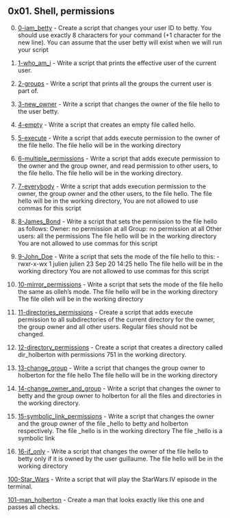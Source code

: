 ## 0x01. Shell, permissions

0. [0-iam_betty](./0-iam_betty)  - Create a script that changes your user ID to betty. You should use exactly 8 characters for your command (+1 character for the new line). You can assume that the user betty will exist when we will run your script

1. [1-who_am_i](./1-who_am_i) - Write a script that prints the effective user of the current user.

2. [2-groups](./2-groups) - Write a script that prints all the groups the current user is part of.

3. [3-new_owner](./3-new_owner) - Write a script that changes the owner of the file hello to the user betty.
 
4. [4-empty](./4-empty) - Write a script that creates an empty file called hello.

5. [5-execute](./5-execute) - Write a script that adds execute permission to the owner of the file hello. The file hello will be in the working directory

6. [6-multiple_permissions](./6-multiple_permissions) - Write a script that adds execute permission to the owner and the group owner, and read permission to other users, to the file hello. The file hello will be in the working directory.

7. [7-everybody](./7-everybody) - Write a script that adds execution permission to the owner, the group owner and the other users, to the file hello. The file hello will be in the working directory,  You are not allowed to use commas for this script

8. [8-James_Bond](./8-James_Bond) - Write a script that sets the permission to the file hello as follows:
Owner: no permission at all
Group: no permission at all
Other users: all the permissions
The file hello will be in the working directory You are not allowed to use commas for this script

9. [9-John_Doe](./9-John_Doe) - Write a script that sets the mode of the file hello to this:
-rwxr-x-wx 1 julien julien 23 Sep 20 14:25 hello
The file hello will be in the working directory
You are not allowed to use commas for this script

10. [10-mirror_permissions](./10-mirror_permissions) - Write a script that sets the mode of the file hello the same as olleh’s mode.
The file hello will be in the working directory
The file olleh will be in the working directory

11. [11-directories_permissions](./11-directories_permissions) - Create a script that adds execute permission to all subdirectories of the current directory for the owner, the group owner and all other users. Regular files should not be changed.

12. [12-directory_permissions](./12-directory_permissions) - Create a script that creates a directory called dir_holberton with permissions 751 in the working directory.

13. [13-change_group](./13-change_group) - Write a script that changes the group owner to holberton for the file hello
The file hello will be in the working directory

14. [14-change_owner_and_group](./14-change_owner_and_group) - Write a script that changes the owner to betty and the group owner to holberton for all the files and directories in the working directory.

15. [15-symbolic_link_permissions](./15-symbolic_link_permissions) - Write a script that changes the owner and the group owner of the file _hello to betty and holberton respectively.
The file _hello is in the working directory
The file _hello is a symbolic link

16. [16-if_only](./16-if_only) - Write a script that changes the owner of the file hello to betty only if it is owned by the user guillaume.
The file hello will be in the working directory

[100-Star_Wars](./100-Star_Wars) - Write a script that will play the StarWars IV episode in the terminal.

[101-man_holberton](./101-man_holberton) - Create a man that looks exactly like this one and passes all checks.




